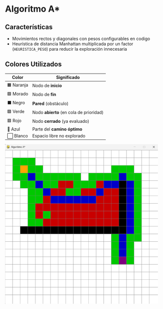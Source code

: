 # Algoritmo A*

## Características

- Movimientos rectos y diagonales con pesos configurables en codigo
- Heurística de distancia Manhattan multiplicada por un factor (`HEURISTICA_PESO`) para reducir la exploración innecesaria


## Colores Utilizados

| Color | Significado |
|-------|-------------|
| 🟧 Naranja | Nodo de **inicio** |
| 🟪 Morado | Nodo de **fin** |
| ⬛ Negro | **Pared** (obstáculo) |
| 🟩 Verde | Nodo **abierto** (en cola de prioridad) |
| 🟥 Rojo | Nodo **cerrado** (ya evaluado) |
| 🔵 Azul | Parte del **camino óptimo** |
| ⬜ Blanco | Espacio libre no explorado |

![Vista del algoritmo](AlgoritmoA.png)
